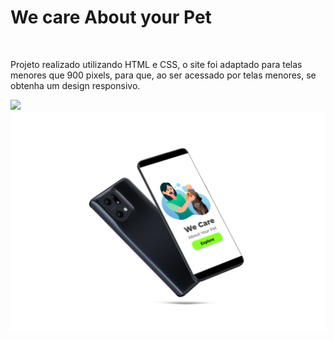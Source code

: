 <h1> We care About your Pet </h1>
<br>
<p> Projeto realizado  utilizando HTML e CSS, o site foi adaptado para telas menores que 900 pixels, para que, ao ser acessado por telas menores, se obtenha um design responsivo.<p>


<img src="https://github.com/AndreiaOliveira7/we-care/blob/master/img/desktop.png?raw=true" style="width: 700px"/>

<img src="https://github.com/AndreiaOliveira7/we-care/blob/master/img/mobile.png?raw=true" style="width: 800px"/>
